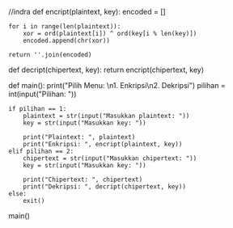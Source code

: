 //indra
def encript(plaintext, key):
    encoded = []

    for i in range(len(plaintext)):
        xor = ord(plaintext[i]) ^ ord(key[i % len(key)])
        encoded.append(chr(xor))

    return ''.join(encoded)

def decript(chipertext, key):
    return encript(chipertext, key)

def main():
    print("Pilih Menu: \n1. Enkripsi\n2. Dekripsi")
    pilihan = int(input("Pilihan: "))

    if pilihan == 1:
        plaintext = str(input("Masukkan plaintext: "))
        key = str(input("Masukkan key: "))

        print("Plaintext: ", plaintext)
        print("Enkripsi: ", encript(plaintext, key))
    elif pilihan == 2:
        chipertext = str(input("Masukkan chipertext: "))
        key = str(input("Masukkan key: "))

        print("Chipertext: ", chipertext)
        print("Dekripsi: ", decript(chipertext, key))
    else:
        exit()

main()
